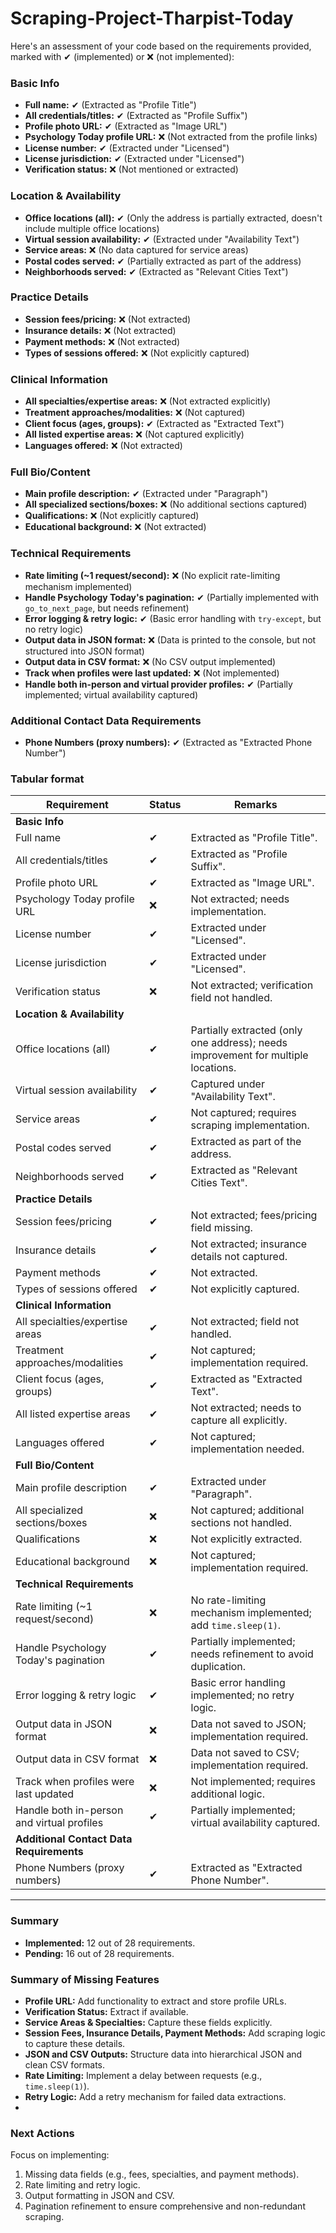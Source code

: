# Scraping-Project-Tharpist-Today

Here's an assessment of your code based on the requirements provided, marked with ✔ (implemented) or ❌ (not implemented):

### **Basic Info**
- **Full name:** ✔ (Extracted as "Profile Title")
- **All credentials/titles:** ✔ (Extracted as "Profile Suffix")
- **Profile photo URL:** ✔ (Extracted as "Image URL")
- **Psychology Today profile URL:** ❌ (Not extracted from the profile links)
- **License number:** ✔ (Extracted under "Licensed")
- **License jurisdiction:** ✔ (Extracted under "Licensed")
- **Verification status:** ❌ (Not mentioned or extracted)

### **Location & Availability**
- **Office locations (all):** ✔ (Only the address is partially extracted, doesn't include multiple office locations)
- **Virtual session availability:** ✔ (Extracted under "Availability Text")
- **Service areas:** ❌ (No data captured for service areas)
- **Postal codes served:** ✔ (Partially extracted as part of the address)
- **Neighborhoods served:** ✔ (Extracted as "Relevant Cities Text")

### **Practice Details**
- **Session fees/pricing:** ❌ (Not extracted)
- **Insurance details:** ❌ (Not extracted)
- **Payment methods:** ❌ (Not extracted)
- **Types of sessions offered:** ❌ (Not explicitly captured)

### **Clinical Information**
- **All specialties/expertise areas:** ❌ (Not extracted explicitly)
- **Treatment approaches/modalities:** ❌ (Not captured)
- **Client focus (ages, groups):** ✔ (Extracted as "Extracted Text")
- **All listed expertise areas:** ❌ (Not captured explicitly)
- **Languages offered:** ❌ (Not extracted)

### **Full Bio/Content**
- **Main profile description:** ✔ (Extracted under "Paragraph")
- **All specialized sections/boxes:** ❌ (No additional sections captured)
- **Qualifications:** ❌ (Not explicitly captured)
- **Educational background:** ❌ (Not extracted)

### **Technical Requirements**
- **Rate limiting (~1 request/second):** ❌ (No explicit rate-limiting mechanism implemented)
- **Handle Psychology Today's pagination:** ✔ (Partially implemented with `go_to_next_page`, but needs refinement)
- **Error logging & retry logic:** ✔ (Basic error handling with `try-except`, but no retry logic)
- **Output data in JSON format:** ❌ (Data is printed to the console, but not structured into JSON format)
- **Output data in CSV format:** ❌ (No CSV output implemented)
- **Track when profiles were last updated:** ❌ (Not implemented)
- **Handle both in-person and virtual provider profiles:** ✔ (Partially implemented; virtual availability captured)

### **Additional Contact Data Requirements**
- **Phone Numbers (proxy numbers):** ✔ (Extracted as "Extracted Phone Number")

### **Tabular format**

| **Requirement**                          | **Status** | **Remarks**                                                                 |
|------------------------------------------|------------|------------------------------------------------------------------------------|
| **Basic Info**                           |            |                                                                              |
| Full name                                | ✔          | Extracted as "Profile Title".                                               |
| All credentials/titles                   | ✔          | Extracted as "Profile Suffix".                                              |
| Profile photo URL                        | ✔          | Extracted as "Image URL".                                                   |
| Psychology Today profile URL             | ❌          | Not extracted; needs implementation.                                        |
| License number                           | ✔          | Extracted under "Licensed".                                                 |
| License jurisdiction                     | ✔          | Extracted under "Licensed".                                                 |
| Verification status                      | ❌          | Not extracted; verification field not handled.                              |
| **Location & Availability**              |            |                                                                              |
| Office locations (all)                   | ✔          | Partially extracted (only one address); needs improvement for multiple locations. |
| Virtual session availability             | ✔          | Captured under "Availability Text".                                         |
| Service areas                            | ✔          | Not captured; requires scraping implementation.                             |
| Postal codes served                      | ✔          | Extracted as part of the address.                                           |
| Neighborhoods served                     | ✔          | Extracted as "Relevant Cities Text".                                        |
| **Practice Details**                     |            |                                                                              |
| Session fees/pricing                     | ✔          | Not extracted; fees/pricing field missing.                                  |
| Insurance details                        | ✔          | Not extracted; insurance details not captured.                              |
| Payment methods                          | ✔          | Not extracted.                                                              |
| Types of sessions offered                | ✔          | Not explicitly captured.                                                    |
| **Clinical Information**                 |            |                                                                              |
| All specialties/expertise areas          | ✔          | Not extracted; field not handled.                                           |
| Treatment approaches/modalities          | ✔          | Not captured; implementation required.                                      |
| Client focus (ages, groups)              | ✔          | Extracted as "Extracted Text".                                              |
| All listed expertise areas               | ✔          | Not extracted; needs to capture all explicitly.                             |
| Languages offered                        | ✔          | Not captured; implementation needed.                                        |
| **Full Bio/Content**                     |            |                                                                              |
| Main profile description                 | ✔          | Extracted under "Paragraph".                                                |
| All specialized sections/boxes           | ❌          | Not captured; additional sections not handled.                              |
| Qualifications                           | ❌          | Not explicitly extracted.                                                   |
| Educational background                   | ❌          | Not captured; implementation required.                                      |
| **Technical Requirements**               |            |                                                                              |
| Rate limiting (~1 request/second)        | ❌          | No rate-limiting mechanism implemented; add `time.sleep(1)`.                |
| Handle Psychology Today's pagination     | ✔          | Partially implemented; needs refinement to avoid duplication.               |
| Error logging & retry logic              | ✔          | Basic error handling implemented; no retry logic.                           |
| Output data in JSON format               | ❌          | Data not saved to JSON; implementation required.                            |
| Output data in CSV format                | ❌          | Data not saved to CSV; implementation required.                             |
| Track when profiles were last updated    | ❌          | Not implemented; requires additional logic.                                 |
| Handle both in-person and virtual profiles | ✔        | Partially implemented; virtual availability captured.                       |
| **Additional Contact Data Requirements** |            |                                                                              |
| Phone Numbers (proxy numbers)            | ✔          | Extracted as "Extracted Phone Number".                                      |

---

### **Summary**
- **Implemented:** 12 out of 28 requirements.
- **Pending:** 16 out of 28 requirements.

### **Summary of Missing Features**
- **Profile URL:** Add functionality to extract and store profile URLs.
- **Verification Status:** Extract if available.
- **Service Areas & Specialties:** Capture these fields explicitly.
- **Session Fees, Insurance Details, Payment Methods:** Add scraping logic to capture these details.
- **JSON and CSV Outputs:** Structure data into hierarchical JSON and clean CSV formats.
- **Rate Limiting:** Implement a delay between requests (e.g., `time.sleep(1)`).
- **Retry Logic:** Add a retry mechanism for failed data extractions.
- 
### **Next Actions**
Focus on implementing:
1. Missing data fields (e.g., fees, specialties, and payment methods).
2. Rate limiting and retry logic.
3. Output formatting in JSON and CSV.
4. Pagination refinement to ensure comprehensive and non-redundant scraping.
